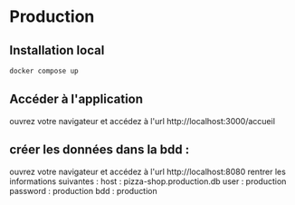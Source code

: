 # Production 

## Installation local 

```bash
docker compose up
```

## Accéder à l'application
ouvrez votre navigateur et accédez à l'url http://localhost:3000/accueil

## créer les données dans la bdd :
ouvrez votre navigateur et accédez à l'url http://localhost:8080 
rentrer les informations suivantes : 
host : pizza-shop.production.db
user : production 
password : production 
bdd : production 
